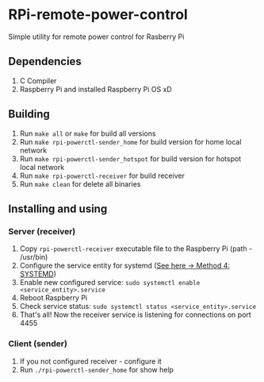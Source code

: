 # RPi-remote-power-control
Simple utility for remote power control for Rasberry Pi

## Dependencies
1. C Compiler
1. Raspberry Pi and installed Raspberry Pi OS xD

## Building
1. Run `make all` or `make` for build all versions
1. Run `make rpi-powerctl-sender_home` for build version for home local network
1. Run `make rpi-powerctl-sender_hotspot` for build version for hotspot local network
1. Run `make rpi-powerctl-receiver` for build receiver
1. Run `make clean` for delete all binaries

## Installing and using
### Server (receiver)
1. Copy `rpi-powerctl-receiver` executable file to the Raspberry Pi (path - /usr/bin)
1. Configure the service entity for systemd ([See here -> Method 4: SYSTEMD](https://www.dexterindustries.com/howto/run-a-program-on-your-raspberry-pi-at-startup/))
1. Enable new configured service: `sudo systemctl enable <service_entity>.service`
1. Reboot Raspberry Pi
1. Check service status: `sudo systemctl status <service_entity>.service`
1. That's all! Now the receiver service is listening for connections on port 4455
### Client (sender)
1. If you not configured receiver - configure it
1. Run `./rpi-powerctl-sender_home` for show help
